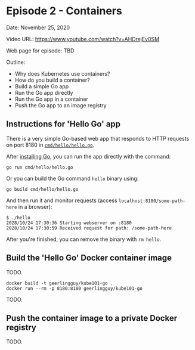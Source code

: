 # Episode 2 - Containers

Date: November 25, 2020

Video URL: https://www.youtube.com/watch?v=AHDrejEv0SM

Web page for episode: TBD

Outline:

  - Why does Kubernetes use containers?
  - How do you build a container?
  - Build a simple Go app
  - Run the Go app directly
  - Run the Go app in a container
  - Push the Go app to an image registry

## Instructions for 'Hello Go' app

There is a very simple Go-based web app that responds to HTTP requests on port 8180 in [`cmd/hello/hello.go`](cmd/hello/hello.go).

After [installing Go](https://golang.org/doc/install), you can run the app directly with the command:

    go run cmd/hello/hello.go

Or you can build the Go command `hello` binary using:

    go build cmd/hello/hello.go

And then run it and monitor requests (access `localhost:8180/some-path-here` in a browser):

```
$ ./hello
2028/10/24 17:30:36 Starting webserver on :8180
2028/10/24 17:30:59 Received request for path: /some-path-here
```

After you're finished, you can remove the binary with `rm hello`.

## Build the 'Hello Go' Docker container image

TODO.

    docker build -t geerlingguy/kube101-go .
    docker run --rm -p 8180:8180 geerlingguy/kube101-go

TODO.

## Push the container image to a private Docker registry

TODO.
